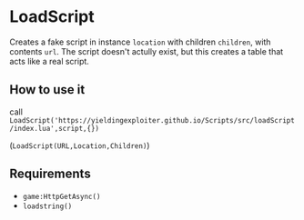 # LoadScript
Creates a fake script in instance `location` with children `children`, with contents `url`. The script doesn't actully exist, but this creates a table that acts like a real script.

## How to use it
call `LoadScript('https://yieldingexploiter.github.io/Scripts/src/loadScript/index.lua',script,{})`

(`LoadScript(URL,Location,Children)`)

## Requirements
- `game:HttpGetAsync()`
- `loadstring()`
